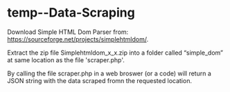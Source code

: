 # temp--Data-Scraping

Download Simple HTML Dom Parser from: https://sourceforge.net/projects/simplehtmldom/.

Extract the zip file Simplehtmldom_x_x.zip into a folder called “simple_dom” at same location as the file 'scraper.php'.

By calling the file scraper.php in a web broswer (or a code) will return a JSON string with the data scraped fromn the requested location.
